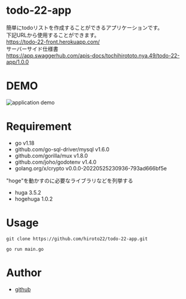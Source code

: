 # todo-22-app
 
簡単にtodoリストを作成することができるアプリケーションです。</br>
下記URLから使用することができます。</br>
https://todo-22-front.herokuapp.com/ </br>
サーバーサイド仕様書</br>
https://app.swaggerhub.com/apis-docs/tochihirototo.nya.49/todo-22-app/1.0.0
 
# DEMO
<img src="https://user-images.githubusercontent.com/96858189/181197722-a1dca2e3-a236-4028-8cc7-851a2152dbed.png" alt="application demo" />
  
# Requirement
* go v1.18
* github.com/go-sql-driver/mysql v1.6.0
* github.com/gorilla/mux v1.8.0
* github.com/joho/godotenv v1.4.0
* golang.org/x/crypto v0.0.0-20220525230936-793ad666bf5e
 
"hoge"を動かすのに必要なライブラリなどを列挙する
 
* huga 3.5.2
* hogehuga 1.0.2
 
# Usage
 
```
git clone https://github.com/hiroto22/todo-22-app.git

go run main.go

```

# Author
* <a href="https://github.com/hiroto22">github</a>
 
